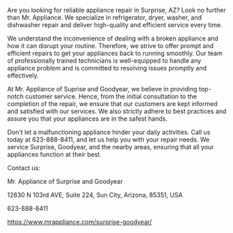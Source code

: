 Are you looking for reliable appliance repair in Surprise, AZ? Look no further than Mr. Appliance. We specialize in refrigerator, dryer, washer, and dishwasher repair and deliver high-quality and efficient service every time.

We understand the inconvenience of dealing with a broken appliance and how it can disrupt your routine. Therefore, we strive to offer prompt and efficient repairs to get your appliances back to running smoothly. Our team of professionally trained technicians is well-equipped to handle any appliance problem and is committed to resolving issues promptly and effectively.

At Mr. Appliance of Suprise and Goodyear, we believe in providing top-notch customer service. Hence, from the initial consultation to the completion of the repair, we ensure that our customers are kept informed and satisfied with our services. We also strictly adhere to best practices and assure you that your appliances are in the safest hands.

Don't let a malfunctioning appliance hinder your daily activities. Call us today at 623-888-8411, and let us help you with your repair needs. We service Surprise, Goodyear, and the nearby areas, ensuring that all your appliances function at their best.


Contact us:

Mr. Appliance of Surprise and Goodyear

12630 N 103rd AVE, Suite 224, Sun City, Arizona, 85351, USA

623-888-8411

https://www.mrappliance.com/surprise-goodyear/

